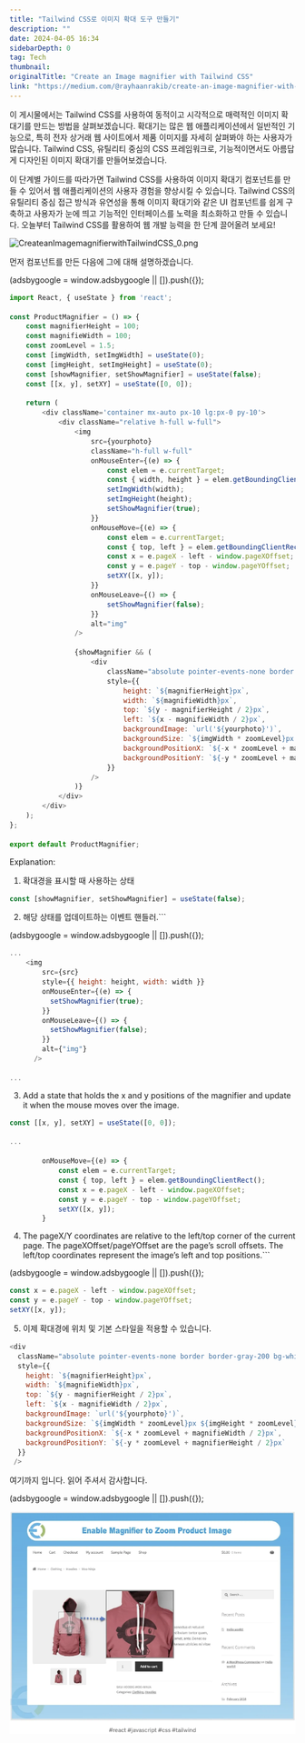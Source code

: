 ```yaml
---
title: "Tailwind CSS로 이미지 확대 도구 만들기"
description: ""
date: 2024-04-05 16:34
sidebarDepth: 0
tag: Tech
thumbnail: 
originalTitle: "Create an Image magnifier with Tailwind CSS"
link: "https://medium.com/@rayhaanrakib/create-an-image-magnifier-with-tailwind-css-77077353ea71"
---
```



이 게시물에서는 Tailwind CSS를 사용하여 동적이고 시각적으로 매력적인 이미지 확대기를 만드는 방법을 살펴보겠습니다. 확대기는 많은 웹 애플리케이션에서 일반적인 기능으로, 특히 전자 상거래 웹 사이트에서 제품 이미지를 자세히 살펴봐야 하는 사용자가 많습니다. Tailwind CSS, 유틸리티 중심의 CSS 프레임워크로, 기능적이면서도 아름답게 디자인된 이미지 확대기를 만들어보겠습니다.

이 단계별 가이드를 따라가면 Tailwind CSS를 사용하여 이미지 확대기 컴포넌트를 만들 수 있어서 웹 애플리케이션의 사용자 경험을 향상시킬 수 있습니다. Tailwind CSS의 유틸리티 중심 접근 방식과 유연성을 통해 이미지 확대기와 같은 UI 컴포넌트를 쉽게 구축하고 사용자가 눈에 띄고 기능적인 인터페이스를 노력을 최소화하고 만들 수 있습니다. 오늘부터 Tailwind CSS를 활용하여 웹 개발 능력을 한 단계 끌어올려 보세요!

![CreateanImagemagnifierwithTailwindCSS_0.png]("./img/CreateanImagemagnifierwithTailwindCSS_0.png")

먼저 컴포넌트를 만든 다음에 그에 대해 설명하겠습니다.

<!-- ui-log 수평형 -->
<ins class="adsbygoogle"
  style="display:block"
  data-ad-client="ca-pub-4877378276818686"
  data-ad-slot="9743150776"
  data-ad-format="auto"
  data-full-width-responsive="true"></ins>
<component is="script">
(adsbygoogle = window.adsbygoogle || []).push({});
</component>

```javascript
import React, { useState } from 'react';

const ProductMagnifier = () => {
    const magnifierHeight = 100;
    const magnifieWidth = 100;
    const zoomLevel = 1.5;
    const [imgWidth, setImgWidth] = useState(0);
    const [imgHeight, setImgHeight] = useState(0);
    const [showMagnifier, setShowMagnifier] = useState(false);
    const [[x, y], setXY] = useState([0, 0]);
    
    return (
        <div className='container mx-auto px-10 lg:px-0 py-10'>
            <div className="relative h-full w-full">
                <img
                    src={yourphoto}
                    className="h-full w-full"
                    onMouseEnter={(e) => {
                        const elem = e.currentTarget;
                        const { width, height } = elem.getBoundingClientRect();
                        setImgWidth(width);
                        setImgHeight(height);
                        setShowMagnifier(true);
                    }}
                    onMouseMove={(e) => {
                        const elem = e.currentTarget;
                        const { top, left } = elem.getBoundingClientRect();
                        const x = e.pageX - left - window.pageXOffset;
                        const y = e.pageY - top - window.pageYOffset;
                        setXY([x, y]);
                    }}
                    onMouseLeave={() => {
                        setShowMagnifier(false);
                    }}
                    alt="img"
                />

                {showMagnifier && (
                    <div
                        className="absolute pointer-events-none border border-gray-200 bg-white"
                        style={{
                            height: `${magnifierHeight}px`,
                            width: `${magnifieWidth}px`,
                            top: `${y - magnifierHeight / 2}px`,
                            left: `${x - magnifieWidth / 2}px`,
                            backgroundImage: `url('${yourphoto}')`,
                            backgroundSize: `${imgWidth * zoomLevel}px ${imgHeight * zoomLevel}px`,
                            backgroundPositionX: `${-x * zoomLevel + magnifieWidth / 2}px`,
                            backgroundPositionY: `${-y * zoomLevel + magnifierHeight / 2}px`
                        }}
                    />
                )}
            </div>
        </div>
    );
};

export default ProductMagnifier;
```

Explanation:
1. 확대경을 표시할 때 사용하는 상태

```javascript
const [showMagnifier, setShowMagnifier] = useState(false);
```

2. 해당 상태를 업데이트하는 이벤트 핸들러.```

<!-- ui-log 수평형 -->
<ins class="adsbygoogle"
  style="display:block"
  data-ad-client="ca-pub-4877378276818686"
  data-ad-slot="9743150776"
  data-ad-format="auto"
  data-full-width-responsive="true"></ins>
<component is="script">
(adsbygoogle = window.adsbygoogle || []).push({});
</component>

```js
...
    <img
        src={src}
        style={{ height: height, width: width }}
        onMouseEnter={(e) => {
          setShowMagnifier(true);
        }}
        onMouseLeave={() => {
          setShowMagnifier(false);
        }}
        alt={"img"}
      />

...
```

3. Add a state that holds the x and y positions of the magnifier and update it when the mouse moves over the image.

```js
const [[x, y], setXY] = useState([0, 0]);

... 

        onMouseMove={(e) => {
            const elem = e.currentTarget;
            const { top, left } = elem.getBoundingClientRect();
            const x = e.pageX - left - window.pageXOffset;
            const y = e.pageY - top - window.pageYOffset;
            setXY([x, y]);
        }
```

4. The pageX/Y coordinates are relative to the left/top corner of the current page.
The pageXOffset/pageYOffset are the page’s scroll offsets.
The left/top coordinates represent the image’s left and top positions.```

<!-- ui-log 수평형 -->
<ins class="adsbygoogle"
  style="display:block"
  data-ad-client="ca-pub-4877378276818686"
  data-ad-slot="9743150776"
  data-ad-format="auto"
  data-full-width-responsive="true"></ins>
<component is="script">
(adsbygoogle = window.adsbygoogle || []).push({});
</component>

```js
const x = e.pageX - left - window.pageXOffset;
const y = e.pageY - top - window.pageYOffset;
setXY([x, y]);
```

5. 이제 확대경에 위치 및 기본 스타일을 적용할 수 있습니다.

```js
<div
  className="absolute pointer-events-none border border-gray-200 bg-white"
  style={{
    height: `${magnifierHeight}px`,
    width: `${magnifieWidth}px`,
    top: `${y - magnifierHeight / 2}px`,
    left: `${x - magnifieWidth / 2}px`,
    backgroundImage: `url('${yourphoto}')`,
    backgroundSize: `${imgWidth * zoomLevel}px ${imgHeight * zoomLevel}px`,
    backgroundPositionX: `${-x * zoomLevel + magnifieWidth / 2}px`,
    backgroundPositionY: `${-y * zoomLevel + magnifierHeight / 2}px`
  }}
 />
```

여기까지 입니다. 읽어 주셔서 감사합니다.

<!-- ui-log 수평형 -->
<ins class="adsbygoogle"
  style="display:block"
  data-ad-client="ca-pub-4877378276818686"
  data-ad-slot="9743150776"
  data-ad-format="auto"
  data-full-width-responsive="true"></ins>
<component is="script">
(adsbygoogle = window.adsbygoogle || []).push({});
</component>

![Create an Image magnifier with TailwindCSS_1](./img/CreateanImagemagnifierwithTailwindCSS_1.png)